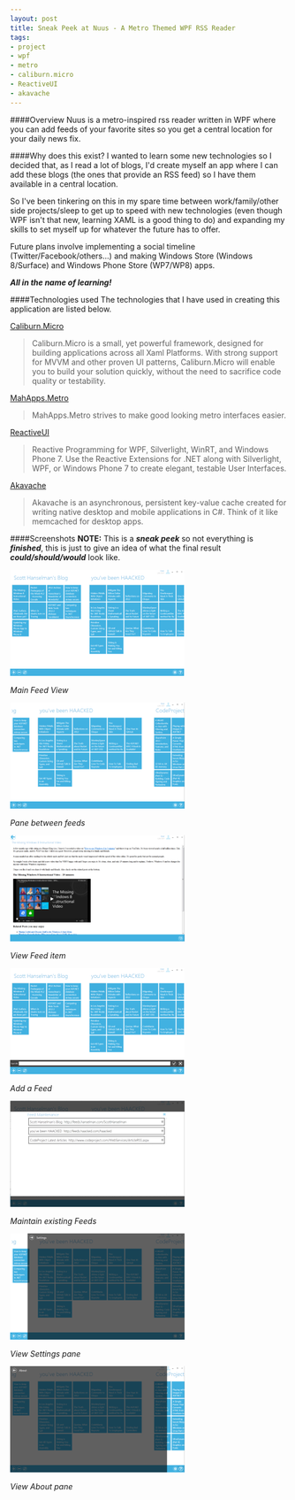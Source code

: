 ```yaml
---
layout: post
title: Sneak Peek at Nuus - A Metro Themed WPF RSS Reader
tags:
- project
- wpf
- metro
- caliburn.micro
- ReactiveUI
- akavache
---
```


####Overview
Nuus is a metro-inspired rss reader written in WPF where you can add feeds of your favorite sites so you get a central location for your daily news fix.

####Why does this exist?
I wanted to learn some new technologies so I decided that, as I read a lot of blogs, I'd create myself an app where I can add these blogs (the ones that provide an RSS feed) so I have them available in a central location.

So I've been tinkering on this in my spare time between work/family/other side projects/sleep to get up to speed with new technologies (even though WPF isn't that new, learning XAML is a good thing to do) and expanding my skills to set myself up for whatever the future has to offer.

Future plans involve implementing a social timeline (Twitter/Facebook/others...) and making Windows Store (Windows 8/Surface) and Windows Phone Store (WP7/WP8) apps. 

***All in the name of learning!***<!--break--> 

####Technologies used
The technologies that I have used in creating this application are listed below.

[Caliburn.Micro](http://caliburnmicro.codeplex.com/) 
> Caliburn.Micro is a small, yet powerful framework, designed for building applications across all Xaml Platforms. With strong support for MVVM and other proven UI patterns, Caliburn.Micro will enable you to build your solution quickly, without the need to sacrifice code quality or testability.

[MahApps.Metro](http://mahapps.com/MahApps.Metro/) 
> MahApps.Metro strives to make good looking metro interfaces easier.

[ReactiveUI](http://www.reactiveui.net) 
> Reactive Programming for WPF, Silverlight, WinRT, and Windows Phone 7. Use the Reactive Extensions for .NET along with Silverlight, WPF, or Windows Phone 7 to create elegant, testable User Interfaces.

[Akavache](https://github.com/github/Akavache)
> Akavache is an asynchronous, persistent key-value cache created for writing native desktop and mobile applications in C#. Think of it like memcached for desktop apps.

####Screenshots
**NOTE:** This is a ***sneak peek*** so not everything is ***finished***, this is just to give an idea of what the final result ***could/should/would*** look like.

[![](/images/2013-01-15-sneak-peek-nuus-a-wpf-metro-themed-rss-reader/mainview_small.png)](/images/2013-01-15-sneak-peek-nuus-a-wpf-metro-themed-rss-reader/mainview.png)

*Main Feed View*

[![](/images/2013-01-15-sneak-peek-nuus-a-wpf-metro-themed-rss-reader/panoramaview_small.png)](/images/2013-01-15-sneak-peek-nuus-a-wpf-metro-themed-rss-reader/panoramaview.png)

*Pane between feeds*

[![](/images/2013-01-15-sneak-peek-nuus-a-wpf-metro-themed-rss-reader/feeditemview_small.png)](/images/2013-01-15-sneak-peek-nuus-a-wpf-metro-themed-rss-reader/feeditemview.png)

*View Feed item*

[![](/images/2013-01-15-sneak-peek-nuus-a-wpf-metro-themed-rss-reader/addfeedview_small.png)](/images/2013-01-15-sneak-peek-nuus-a-wpf-metro-themed-rss-reader/addfeedview.png)

*Add a Feed*

[![](/images/2013-01-15-sneak-peek-nuus-a-wpf-metro-themed-rss-reader/feedmaintenanceview_small.png)](/images/2013-01-15-sneak-peek-nuus-a-wpf-metro-themed-rss-reader/feedmaintenanceview.png)

*Maintain existing Feeds*

[![](/images/2013-01-15-sneak-peek-nuus-a-wpf-metro-themed-rss-reader/settingsview_small.png)](/images/2013-01-15-sneak-peek-nuus-a-wpf-metro-themed-rss-reader/settingsview.png)

*View Settings pane*

[![](/images/2013-01-15-sneak-peek-nuus-a-wpf-metro-themed-rss-reader/aboutview_small.png)](/images/2013-01-15-sneak-peek-nuus-a-wpf-metro-themed-rss-reader/aboutview.png)

*View About pane*

